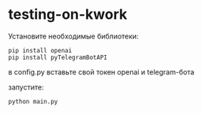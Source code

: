 # testing-on-kwork
Установите необходимые библиотеки:
```
pip install openai
pip install pyTelegramBotAPI
```
в config.py вставьте свой токен openai и telegram-бота

запустите:

```
python main.py
```